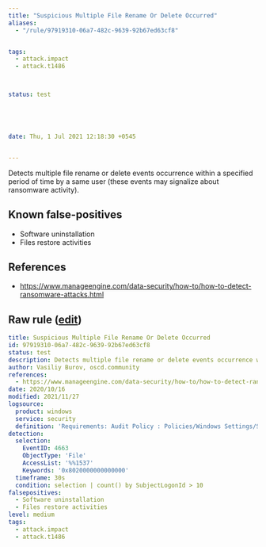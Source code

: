 ```yaml
---
title: "Suspicious Multiple File Rename Or Delete Occurred"
aliases:
  - "/rule/97919310-06a7-482c-9639-92b67ed63cf8"


tags:
  - attack.impact
  - attack.t1486



status: test





date: Thu, 1 Jul 2021 12:18:30 +0545


---
```


Detects multiple file rename or delete events occurrence within a specified period of time by a same user (these events may signalize about ransomware activity).

<!--more-->


## Known false-positives

* Software uninstallation
* Files restore activities



## References

* https://www.manageengine.com/data-security/how-to/how-to-detect-ransomware-attacks.html


## Raw rule ([edit](https://github.com/SigmaHQ/sigma/edit/master/rules/windows/builtin/security/win_susp_multiple_files_renamed_or_deleted.yml))
```yaml
title: Suspicious Multiple File Rename Or Delete Occurred
id: 97919310-06a7-482c-9639-92b67ed63cf8
status: test
description: Detects multiple file rename or delete events occurrence within a specified period of time by a same user (these events may signalize about ransomware activity).
author: Vasiliy Burov, oscd.community
references:
  - https://www.manageengine.com/data-security/how-to/how-to-detect-ransomware-attacks.html
date: 2020/10/16
modified: 2021/11/27
logsource:
  product: windows
  service: security
  definition: 'Requirements: Audit Policy : Policies/Windows Settings/Security Settings/Local Policies/Audit Policy/Audit object access, Policies/Windows Settings/Security Settings/Advanced Audit Policy Configuration/Object Access'
detection:
  selection:
    EventID: 4663
    ObjectType: 'File'
    AccessList: '%%1537'
    Keywords: '0x8020000000000000'
  timeframe: 30s
  condition: selection | count() by SubjectLogonId > 10
falsepositives:
  - Software uninstallation
  - Files restore activities
level: medium
tags:
  - attack.impact
  - attack.t1486

```
